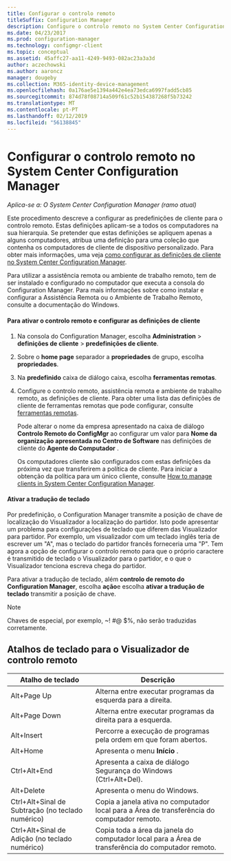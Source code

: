 ```yaml
---
title: Configurar o controlo remoto
titleSuffix: Configuration Manager
description: Configure o controlo remoto no System Center Configuration Manager.
ms.date: 04/23/2017
ms.prod: configuration-manager
ms.technology: configmgr-client
ms.topic: conceptual
ms.assetid: 45affc27-aa11-4249-9493-082ac23a3a3d
author: aczechowski
ms.author: aaroncz
manager: dougeby
ms.collection: M365-identity-device-management
ms.openlocfilehash: 0a176ae5e1394a442e4ea73edca6997fadd5cb85
ms.sourcegitcommit: 874d78f08714a509f61c52b154387268f5b73242
ms.translationtype: MT
ms.contentlocale: pt-PT
ms.lasthandoff: 02/12/2019
ms.locfileid: "56138845"
---
```

# <a name="configuring-remote-control-in-system-center-configuration-manager"></a>Configurar o controlo remoto no System Center Configuration Manager

*Aplica-se a: O System Center Configuration Manager (ramo atual)*

 Este procedimento descreve a configurar as predefinições de cliente para o controlo remoto. Estas definições aplicam-se a todos os computadores na sua hierarquia. Se pretender que estas definições se apliquem apenas a alguns computadores, atribua uma definição para uma coleção que contenha os computadores de cliente de dispositivo personalizado. Para obter mais informações, uma veja [como configurar as definições de cliente no System Center Configuration Manager](../../../../core/clients/deploy/configure-client-settings.md). 

Para utilizar a assistência remota ou ambiente de trabalho remoto, tem de ser instalado e configurado no computador que executa a consola do Configuration Manager. Para mais informações sobre como instalar e configurar a Assistência Remota ou o Ambiente de Trabalho Remoto, consulte a documentação do Windows.  

#### <a name="to-enable-remote-control-and-configure-client-settings"></a>Para ativar o controlo remoto e configurar as definições de cliente  

1. Na consola do Configuration Manager, escolha **Administration** > **definições de cliente** > **predefinições de cliente**.  

2. Sobre o **home page** separador a **propriedades** de grupo, escolha **propriedades**.  

3. Na **predefinido** caixa de diálogo caixa, escolha **ferramentas remotas**.  

4. Configure o controlo remoto, assistência remota e ambiente de trabalho remoto, as definições de cliente. Para obter uma lista das definições de cliente de ferramentas remotas que pode configurar, consulte [ferramentas remotas](../../../../core/clients/deploy/about-client-settings.md#remote-tools).  

   Pode alterar o nome da empresa apresentado na caixa de diálogo **Controlo Remoto do ConfigMgr** ao configurar um valor para **Nome da organização apresentada no Centro de Software** nas definições de cliente do **Agente do Computador** .  

   Os computadores cliente são configurados com estas definições da próxima vez que transferirem a política de cliente. Para iniciar a obtenção da política para um único cliente, consulte [How to manage clients in System Center Configuration Manager](../../../../core/clients/manage/manage-clients.md).  

#### <a name="enable-keyboard-translation"></a>Ativar a tradução de teclado

Por predefinição, o Configuration Manager transmite a posição de chave de localização do Visualizador a localização do partidor. Isto pode apresentar um problema para configurações de teclado que diferem das Visualizador para partidor. Por exemplo, um visualizador com um teclado inglês teria de escrever um "A", mas o teclado do partidor francês forneceria uma "P". Tem agora a opção de configurar o controlo remoto para que o próprio caractere é transmitido de teclado o Visualizador para o partidor, e o que o Visualizador tenciona escreva chega do partidor.

Para ativar a tradução de teclado, além **controlo de remoto do Configuration Manager**, escolha **ação**e escolha **ativar a tradução de teclado** transmitir a posição de chave.

> [!NOTE]
>
> Chaves de especial, por exemplo, ~! #@ $%, não serão traduzidas corretamente.


## <a name="keyboard-shortcuts-for-the-remote-control-viewer"></a>Atalhos de teclado para o Visualizador de controlo remoto

|Atalho de teclado|Descrição|  
|-----------------------|-----------------|  
|Alt+Page Up|Alterna entre executar programas da esquerda para a direita.|  
|Alt+Page Down|Alterna entre executar programas da direita para a esquerda.|  
|Alt+Insert|Percorre a execução de programas pela ordem em que foram abertos.|  
|Alt+Home|Apresenta o menu **Início** .|  
|Ctrl+Alt+End|Apresenta a caixa de diálogo Segurança do Windows (Ctrl+Alt+Del).|  
|Alt+Delete|Apresenta o menu do Windows.|  
|Ctrl+Alt+Sinal de Subtração (no teclado numérico)|Copia a janela ativa no computador local para a Área de transferência do computador remoto.|  
|Ctrl+Alt+Sinal de Adição (no teclado numérico)|Copia toda a área da janela do computador local para a Área de transferência do computador remoto.|  
